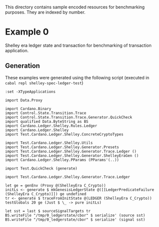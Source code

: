 This directory contains sample encoded resources for benchmarking purposes. They
are indexed by number.

# Example 0

Shelley era ledger state and transaction for benchmarking of transaction
application.

## Generation
These examples were generated using the following script (executed in `cabal repl shelley-spec-ledger-test`)

```
:set -XTypeApplications

import Data.Proxy

import Cardano.Binary
import Control.State.Transition.Trace
import Control.State.Transition.Trace.Generator.QuickCheck
import qualified Data.ByteString as BS
import Cardano.Ledger.Shelley.Rules.Ledger
import Cardano.Ledger.Shelley
import Test.Cardano.Ledger.Shelley.ConcreteCryptoTypes

import Test.Cardano.Ledger.Shelley.Utils
import Test.Cardano.Ledger.Shelley.Generator.Presets
import Test.Cardano.Ledger.Shelley.Generator.Trace.Ledger ()
import Test.Cardano.Ledger.Shelley.Generator.ShelleyEraGen ()
import Cardano.Ledger.Shelley.PParams (PParams'(..))

import Test.QuickCheck (generate)

import Test.Cardano.Ledger.Shelley.Generator.Trace.Ledger

let ge = genEnv (Proxy @(ShelleyEra C_Crypto))
initLs <- generate $ mkGenesisLedgerState @([[LedgerPredicateFailure (ShelleyEra C_Crypto)]]) ge undefined
tr <- generate $ traceFromInitState @(LEDGER (ShelleyEra C_Crypto)) testGlobals 20 ge (Just $ \_ -> pure initLs)

let sst = last $ sourceSignalTargets tr
BS.writeFile "/tmp/0_ledgerstate/cbor" $ serialize' (source sst)
BS.writeFile "/tmp/0_ledgerstate/cbor" $ serialize' (signal sst)
```
